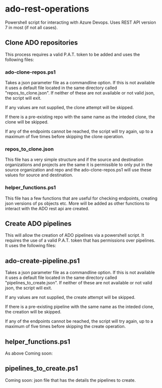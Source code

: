 # ado-rest-operations

Powershell script for interacting with Azure Devops. Uses REST API version 7 in most (if not all cases).

## Clone ADO repositories

This process requires a valid P.A.T. token to be added and uses the following files:

### ado-clone-repos.ps1

Takes a json parameter file as a commandline option. If this is not available it uses a default file located in the same directory called "repos_to_clone.json". If neither of these are not available or not valid json, the script will exit.

If any values are not supplied, the clone attempt will be skipped.

If there is a pre-existing repo with the same name as the inteded clone, the clone will be skipped.

If any of the endpoints cannot be reached, the script will try again, up to a maximum of five times before skipping the clone operation.

### repos_to_clone.json

This file has a very simple structure and if the source and destination organizations and projects are the same it is permissible to only put in the source organization and repo and the ado-clone-repos.ps1 will use these values for source and destination.

### helper_functions.ps1

This file has a few functions that are useful for checking endpoints, creating json versions of ps objects etc. More will be added as other functions to interact with the ADO rest api are created.

## Create ADO pipelines

This will allow the creation of ADO pipelines via a powershell script. It requires the use of a valid P.A.T. token that has permissions over pipelines. It uses the following files:

## ado-create-pipeline.ps1

Takes a json parameter file as a commandline option. If this is not available it uses a default file located in the same directory called "pipelines_to_create.json". If neither of these are not available or not valid json, the script will exit.

If any values are not supplied, the create attempt will be skipped.

If there is a pre-existing pipeline with the same name as the inteded clone, the creation will be skipped.

If any of the endpoints cannot be reached, the script will try again, up to a maximum of five times before skipping the create operation.

## helper_functions.ps1

As above Coming soon:

## pipelines_to_create.ps1

Coming soon: json file that has the details the pipelines to create.
